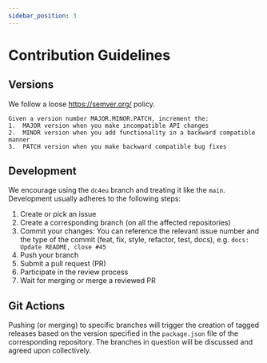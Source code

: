 ```yaml
---
sidebar_position: 3
---
```


# Contribution Guidelines

## Versions

We follow a loose https://semver.org/ policy.

```
Given a version number MAJOR.MINOR.PATCH, increment the:
1.  MAJOR version when you make incompatible API changes
2.  MINOR version when you add functionality in a backward compatible manner
3.  PATCH version when you make backward compatible bug fixes
```

## Development

We encourage using the `dc4eu` branch and treating it like the `main`.  Development usually adheres to the following steps:
 1. Create or pick an issue
 2. Create a corresponding branch (on all the affected repositories)
 3. Commit your changes: You can reference the relevant issue number and the type of the commit (feat, fix, style, refactor, test, docs), e.g. `docs: Update README, close #45`
 4. Push your branch
 5. Submit a pull request (PR)
 6. Participate in the review process
 7. Wait for merging or merge a reviewed PR

## Git Actions

Pushing (or merging) to specific branches will trigger the creation of tagged releases based on the version specified in the `package.json` file of the corresponding repository. The branches in question will be discussed and agreed upon collectively. 